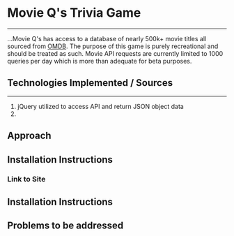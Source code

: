 
# Movie Q's Trivia Game
------
...Movie Q's has access to a database of nearly 500k+ movie titles all sourced from [OMDB](http://omdbapi.com/). The purpose of this game is purely recreational and should be treated as such. Movie API requests are currently limited to 1000 queries per day which is more than adequate for beta purposes. 
  
## Technologies Implemented / Sources 
------
  1. jQuery utilized to access API and return JSON object data
  2. 
## Approach

## Installation Instructions

### Link to Site

## Installation Instructions

## Problems to be addressed
